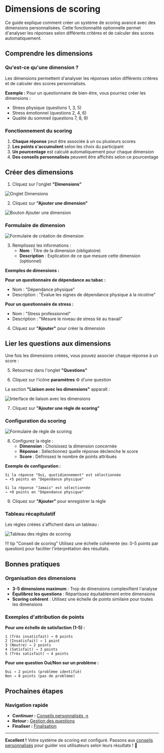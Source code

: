 # Dimensions de scoring

Ce guide explique comment créer un système de scoring avancé avec des dimensions personnalisées. Cette fonctionnalité optionnelle permet d'analyser les réponses selon différents critères et de calculer des scores automatiquement.

## Comprendre les dimensions

### Qu'est-ce qu'une dimension ?

Les dimensions permettent d'analyser les réponses selon différents critères et de calculer des scores personnalisés.

**Exemple :** Pour un questionnaire de bien-être, vous pourriez créer les dimensions :  
- Stress physique (questions 1, 3, 5)  
- Stress émotionnel (questions 2, 4, 6)  
- Qualité du sommeil (questions 7, 8, 9)  

### Fonctionnement du scoring

1. **Chaque réponse** peut être associée à un ou plusieurs scores
2. **Les points s'accumulent** selon les choix du participant
3. **Un pourcentage** est calculé automatiquement pour chaque dimension
4. **Des conseils personnalisés** peuvent être affichés selon ce pourcentage

## Créer des dimensions

1. Cliquez sur l'onglet **"Dimensions"**

<img src="../../images/creation-questionnaires/15-dimensions-tab.png" alt="Onglet Dimensions" class="large">

2. Cliquez sur **"Ajouter une dimension"**

<img src="../../images/creation-questionnaires/16-add-dimension.png" alt="Bouton Ajouter une dimension" class="medium">

### Formulaire de dimension

<img src="../../images/creation-questionnaires/17-dimension-form.png" alt="Formulaire de création de dimension" class="large">

3. Remplissez les informations :
   - **Nom** : Titre de la dimension (obligatoire)
   - **Description** : Explication de ce que mesure cette dimension (optionnel)

**Exemples de dimensions :**

**Pour un questionnaire de dépendance au tabac :**  
- Nom : "Dépendance physique"  
- Description : "Évalue les signes de dépendance physique à la nicotine"  

**Pour un questionnaire de stress :**  
- Nom : "Stress professionnel"  
- Description : "Mesure le niveau de stress lié au travail"  

4. Cliquez sur **"Ajouter"** pour créer la dimension

## Lier les questions aux dimensions

Une fois les dimensions créées, vous pouvez associer chaque réponse à un score :

5. Retournez dans l'onglet **"Questions"**

6. Cliquez sur l'icône **paramètres** ⚙️ d'une question

La section **"Liaison avec les dimensions"** apparaît :

<img src="../../images/creation-questionnaires/18-dimension-linking.png" alt="Interface de liaison avec les dimensions" class="large">

7. Cliquez sur **"Ajouter une règle de scoring"**

### Configuration du scoring

<img src="../../images/creation-questionnaires/19-scoring-form.png" alt="Formulaire de règle de scoring" class="large">

8. Configurez la règle :
   - **Dimension** : Choisissez la dimension concernée
   - **Réponse** : Sélectionnez quelle réponse déclenche le score
   - **Score** : Définissez le nombre de points attribués

**Exemple de configuration :**
```
Si la réponse "Oui, quotidiennement" est sélectionnée 
→ +5 points en "Dépendance physique"

Si la réponse "Jamais" est sélectionnée 
→ +0 points en "Dépendance physique"
```

9. Cliquez sur **"Ajouter"** pour enregistrer la règle

### Tableau récapitulatif

Les règles créées s'affichent dans un tableau :

<img src="../../images/creation-questionnaires/20-scoring-rules-table.png" alt="Tableau des règles de scoring" class="large">

!!! tip "Conseil de scoring"
    Utilisez une échelle cohérente (ex: 0-5 points par question) pour faciliter l'interprétation des résultats.

## Bonnes pratiques

### Organisation des dimensions

- **3-5 dimensions maximum** : Trop de dimensions complexifient l'analyse
- **Équilibrez les questions** : Répartissez équitablement entre dimensions
- **Scoring cohérent** : Utilisez une échelle de points similaire pour toutes les dimensions

### Exemples d'attribution de points

**Pour une échelle de satisfaction (1-5) :**
```
1 (Très insatisfait) → 0 points
2 (Insatisfait) → 1 point
3 (Neutre) → 2 points
4 (Satisfait) → 3 points
5 (Très satisfait) → 4 points
```

**Pour une question Oui/Non sur un problème :**
```
Oui → 2 points (problème identifié)
Non → 0 points (pas de problème)
```

## Prochaines étapes

### Navigation rapide

- **Continuer :** [Conseils personnalisés →](04-conseils.md)
- **Retour :** [Gestion des questions](02-questions.md)
- **Finaliser :** [Finalisation](05-finalisation.md)

---

**Excellent !** Votre système de scoring est configuré. Passons aux [conseils personnalisés](04-conseils.md) pour guider vos utilisateurs selon leurs résultats ! 🎯